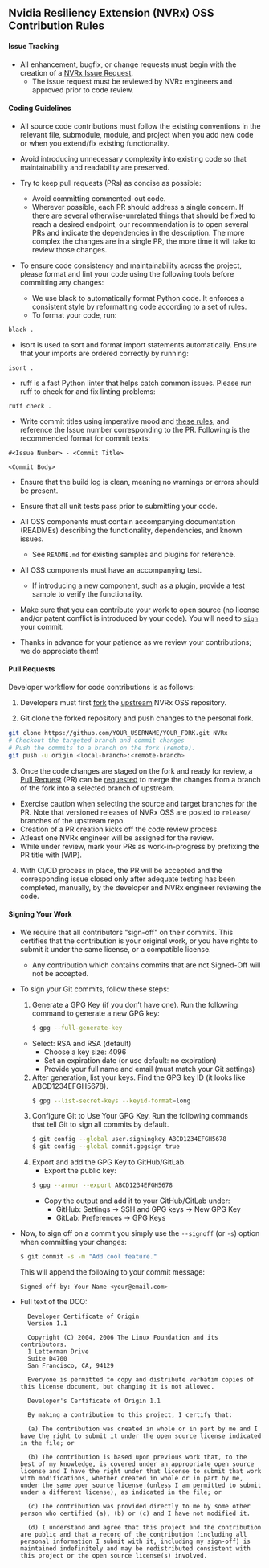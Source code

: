 
## Nvidia Resiliency Extension (NVRx) OSS Contribution Rules

#### Issue Tracking

* All enhancement, bugfix, or change requests must begin with the creation of a [NVRx Issue Request](TBD).
  * The issue request must be reviewed by NVRx engineers and approved prior to code review.


#### Coding Guidelines

- All source code contributions must follow the existing conventions in the relevant file, submodule, module, and project when you add new code or when you extend/fix existing functionality.

- Avoid introducing unnecessary complexity into existing code so that maintainability and readability are preserved.

- Try to keep pull requests (PRs) as concise as possible:
  - Avoid committing commented-out code.
  - Wherever possible, each PR should address a single concern. If there are several otherwise-unrelated things that should be fixed to reach a desired endpoint, our recommendation is to open several PRs and indicate the dependencies in the description. The more complex the changes are in a single PR, the more time it will take to review those changes.

- To ensure code consistency and maintainability across the project, please format and lint your code using the following tools before committing any changes:
  - We use black to automatically format Python code. It enforces a consistent style by reformatting code according to a set of rules.
  - To format your code, run:
```
black .
```
  - isort is used to sort and format import statements automatically. Ensure that your imports are ordered correctly by running:
```
isort .
```
  - ruff is a fast Python linter that helps catch common issues. Please run ruff to check for and fix linting problems:
```
ruff check .
```

- Write commit titles using imperative mood and [these rules](https://chris.beams.io/posts/git-commit/), and reference the Issue number corresponding to the PR. Following is the recommended format for commit texts:
```
#<Issue Number> - <Commit Title>

<Commit Body>
```

- Ensure that the build log is clean, meaning no warnings or errors should be present.

- Ensure that all unit tests pass prior to submitting your code.

- All OSS components must contain accompanying documentation (READMEs) describing the functionality, dependencies, and known issues.

  - See `README.md` for existing samples and plugins for reference.

- All OSS components must have an accompanying test.

  - If introducing a new component, such as a plugin, provide a test sample to verify the functionality.

- Make sure that you can contribute your work to open source (no license and/or patent conflict is introduced by your code). You will need to [`sign`](#signing-your-work) your commit.

- Thanks in advance for your patience as we review your contributions; we do appreciate them!


#### Pull Requests
Developer workflow for code contributions is as follows:

1. Developers must first [fork](https://help.github.com/en/articles/fork-a-repo) the [upstream](TBD) NVRx OSS repository.

2. Git clone the forked repository and push changes to the personal fork.

  ```bash
git clone https://github.com/YOUR_USERNAME/YOUR_FORK.git NVRx 
# Checkout the targeted branch and commit changes
# Push the commits to a branch on the fork (remote).
git push -u origin <local-branch>:<remote-branch>
  ```

3. Once the code changes are staged on the fork and ready for review, a [Pull Request](https://help.github.com/en/articles/about-pull-requests) (PR) can be [requested](https://help.github.com/en/articles/creating-a-pull-request) to merge the changes from a branch of the fork into a selected branch of upstream.
  * Exercise caution when selecting the source and target branches for the PR.
    Note that versioned releases of NVRx OSS are posted to `release/` branches of the upstream repo.
  * Creation of a PR creation kicks off the code review process.
  * Atleast one NVRx engineer will be assigned for the review.
  * While under review, mark your PRs as work-in-progress by prefixing the PR title with [WIP].

4. With CI/CD process in place, the PR will be accepted and the corresponding issue closed only after adequate testing has been completed, manually, by the developer and NVRx engineer reviewing the code.


#### Signing Your Work

* We require that all contributors "sign-off" on their commits. This certifies that the contribution is your original work, or you have rights to submit it under the same license, or a compatible license.

  * Any contribution which contains commits that are not Signed-Off will not be accepted.
    
* To sign your Git commits, follow these steps:
  1. Generate a GPG Key (if you don’t have one). Run the following command to generate a new GPG key:
     ```bash
     $ gpg --full-generate-key
     ```
    * Select: RSA and RSA (default)
	  * Choose a key size: 4096
	  * Set an expiration date (or use default: no expiration)
	  * Provide your full name and email (must match your Git settings)

  2. After generation, list your keys. Find the GPG key ID (it looks like ABCD1234EFGH5678).
     ```bash
     $ gpg --list-secret-keys --keyid-format=long
     ```
  3. Configure Git to Use Your GPG Key. Run the following commands that tell Git to sign all commits by default.
     ```bash
     $ git config --global user.signingkey ABCD1234EFGH5678
     $ git config --global commit.gpgsign true
     ```
  4. Export and add the GPG Key to GitHub/GitLab.
     * Export the public key:
     ```bash
     $ gpg --armor --export ABCD1234EFGH5678
     ```
     * Copy the output and add it to your GitHub/GitLab under:
       * GitHub: Settings → SSH and GPG keys → New GPG Key
       * GitLab: Preferences → GPG Keys

* Now, to sign off on a commit you simply use the `--signoff` (or `-s`) option when committing your changes:
  ```bash
  $ git commit -s -m "Add cool feature."
  ```
  This will append the following to your commit message:
  ```
  Signed-off-by: Your Name <your@email.com>
  ```

* Full text of the DCO:

  ```
    Developer Certificate of Origin
    Version 1.1
    
    Copyright (C) 2004, 2006 The Linux Foundation and its contributors.
    1 Letterman Drive
    Suite D4700
    San Francisco, CA, 94129
    
    Everyone is permitted to copy and distribute verbatim copies of this license document, but changing it is not allowed.
  ```

  ```
    Developer's Certificate of Origin 1.1
    
    By making a contribution to this project, I certify that:
    
    (a) The contribution was created in whole or in part by me and I have the right to submit it under the open source license indicated in the file; or
    
    (b) The contribution is based upon previous work that, to the best of my knowledge, is covered under an appropriate open source license and I have the right under that license to submit that work with modifications, whether created in whole or in part by me, under the same open source license (unless I am permitted to submit under a different license), as indicated in the file; or
    
    (c) The contribution was provided directly to me by some other person who certified (a), (b) or (c) and I have not modified it.
    
    (d) I understand and agree that this project and the contribution are public and that a record of the contribution (including all personal information I submit with it, including my sign-off) is maintained indefinitely and may be redistributed consistent with this project or the open source license(s) involved.
  ```
